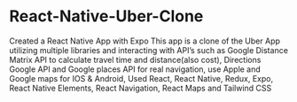 # React-Native-Uber-Clone


Created a React Native App with Expo 
This app is a clone of the Uber App utilizing multiple libraries and interacting with API’s such as Google Distance Matrix API to calculate travel time and distance(also cost), Directions Google API and Google places API for real navigation, use Apple and Google maps for IOS & Android, 
Used React, React Native, Redux, Expo, React Native Elements, React Navigation, React Maps and Tailwind CSS
